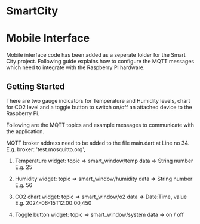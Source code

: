 # SmartCity



# Mobile Interface
Mobile interface code has been added as a seperate folder for the Smart City project. Following guide explains how to configure the MQTT messages which need to integrate with the Raspberry Pi hardware. 

## Getting Started

There are two gauge indicators for Temperature and Humidity levels, chart for CO2 level and a toggle button to switch on/off an attached device to the Raspberry Pi.

Following are the MQTT topics and example messages to communicate with the application.

MQTT broker address need to be added to the file main.dart at Line no 34.
E.g. broker: 'test.mosquitto.org',

1. Temperature widget: topic   => smart_window/temp
                    data    => String number
                    E.g. 25

2. Humidity widget:    topic   => smart_window/humidity
                    data    => String number
                    E.g. 56

3. CO2 chart widget:   topic   => smart_window/o2
                    data    => Date:Time, value
                    E.g. 2024-06-15T12:00:00,450

4. Toggle button widget:   topic   => smart_window/system
                        data    => on / off

